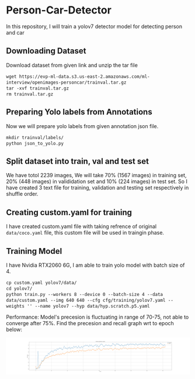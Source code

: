 # Person-Car-Detector
In this repository, I will train a yolov7 detector model for detecting person and car

## Downloading Dataset 
Download dataset from given link and unzip the tar file
```
wget https://evp-ml-data.s3.us-east-2.amazonaws.com/ml-interview/openimages-personcar/trainval.tar.gz
tar -xvf trainval.tar.gz
rm trainval.tar.gz
```
## Preparing Yolo labels from Annotations
Now we will prepare yolo labels from given annotation json file.
```
mkdir trainval/labels/
python json_to_yolo.py
```

## Split dataset into train, val and test set
We have totol 2239 images, We will take 70% (1567 images) in training set, 20% (448 images) in valididation set and 10% (224 images) in test set.
So I have created 3 text file for training, validation and testing set respectively in shuffle order. 

## Creating custom.yaml for training
I have created custom.yaml file with taking refrence of original `data/coco.yaml` file, this custom file will be used in traingin phase.

## Training Model
I have Nvidia RTX2060 6G, I am able to train yolo model with batch size of 4.
```
cp custom.yaml yolov7/data/
cd yolov7/
python train.py --workers 8 --device 0 --batch-size 4 --data data/custom.yaml --img 640 640 --cfg cfg/training/yolov7.yaml --weights '' --name yolov7 --hyp data/hyp.scratch.p5.yaml
```

Performance:
Model's precesion is fluctuating in range of  70-75, not able to converge after 75%.
Find the precesion and recall graph wrt to epoch below:

![alt text](https://raw.githubusercontent.com/Nitin286roxs/Person-Car-Detector/main/precision_recall_vs_epochs.png)
